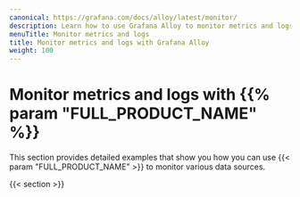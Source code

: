 ```yaml
---
canonical: https://grafana.com/docs/alloy/latest/monitor/
description: Learn how to use Grafana Alloy to monitor metrics and logs
menuTitle: Monitor metrics and logs
title: Monitor metrics and logs with Grafana Alloy
weight: 100
---
```


# Monitor metrics and logs with {{% param "FULL_PRODUCT_NAME" %}}

<!-- # Monitor metrics, logs, traces, and profiles with {{% param "FULL_PRODUCT_NAME" %}} -->

This section provides detailed examples that show you how you can use {{< param "FULL_PRODUCT_NAME" >}} to monitor various data sources.

{{< section >}}
